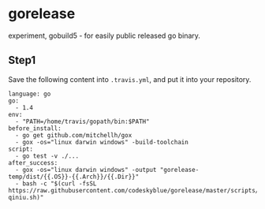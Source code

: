 # gorelease
experiment, gobuild5 - for easily public released go binary.

## Step1
Save the following content into `.travis.yml`, and put it into your repository.

	language: go
	go:
	  - 1.4
	env:
	  - "PATH=/home/travis/gopath/bin:$PATH"
	before_install:
	  - go get github.com/mitchellh/gox
	  - gox -os="linux darwin windows" -build-toolchain
	script:
	  - go test -v ./...
	after_success:
	  - gox -os="linux darwin windows" -output "gorelease-temp/dist/{{.OS}}-{{.Arch}}/{{.Dir}}"
      - bash -c "$(curl -fsSL https://raw.githubusercontent.com/codeskyblue/gorelease/master/scripts/upload-qiniu.sh)"
